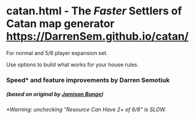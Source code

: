 # catan.html - The *Faster* Settlers of Catan map generator https://DarrenSem.github.io/catan/

For normal and 5/6 player expansion set.

Use options to build what works for your house rules.

### Speed* and feature improvements by Darren Semotiuk
##### (based on original by [Jamison Bunge](https://www.bunge.io/))

###### *Warning: unchecking "Resource Can Have 2+ of 6/8" is SLOW.

